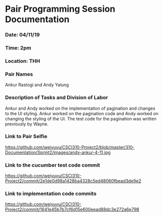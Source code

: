 # Pair Programming Session Documentation

### Date: 04/11/19
### Time: 2pm
### Location: THH

### Pair Names
Ankur Rastogi and Andy Yalung

### Description of Tasks and Division of Labor
Ankur and Andy worked on the implementation of pagination and changes to the UI styling. Ankur worked on the
pagination code and Andy worked on changing the styling of the UI. The test code for the pagination was written
previously by Wayne.
### Link to Pair Selfie

https://github.com/weiyuyu/CSCI310-Project2/blob/master/310-Documentation/Sprint2/images/andy-ankur-4-11.jpg

### Link to the cucumber test code commit

https://github.com/weiyuyu/CSCI310-Project2/commit/2e1de0d98a1428ba4328c5ed48060fbead3de9e2

### Link to implementation code commits

https://github.com/weiyuyu/CSCI310-Project2/commit/1641e45b7b7cf6d15e600eead88dc3e272a6e798
